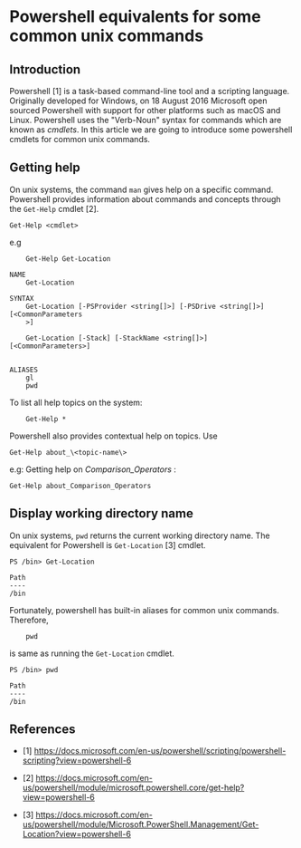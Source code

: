 # Powershell equivalents for some common unix commands

## Introduction

Powershell [1] is a task-based command-line tool and a scripting language. Originally developed for Windows, on 18 August 2016 Microsoft open sourced Powershell with support for other platforms such as macOS and Linux. Powershell uses the "Verb-Noun" syntax for commands which are known as _cmdlets_. In this article we are going to introduce some powershell cmdlets for common unix commands.

## Getting help
On unix systems, the command `man` gives help on a specific command. Powershell provides information about commands and concepts through the `Get-Help` cmdlet [2].

```shell
Get-Help <cmdlet>
```

e.g 
```shell
    Get-Help Get-Location

NAME
    Get-Location
    
SYNTAX
    Get-Location [-PSProvider <string[]>] [-PSDrive <string[]>]  [<CommonParameters
    >]
    
    Get-Location [-Stack] [-StackName <string[]>]  [<CommonParameters>]
    

ALIASES
    gl
    pwd

``` 

To list all help topics on the system:

```shell
    Get-Help *
```

Powershell also provides contextual help on topics. Use

```
Get-Help about_\<topic-name\>
```
e.g: Getting help on _Comparison_Operators_ :

```
Get-Help about_Comparison_Operators
```


## Display working directory name

On unix systems, `pwd` returns the current working directory name. The equivalent for Powershell is `Get-Location` [3] cmdlet. 

```shell
PS /bin> Get-Location                                                               

Path
----
/bin

```
Fortunately, powershell has built-in aliases for common unix commands. Therefore,

```
    pwd
```
is same as running the `Get-Location` cmdlet.

```
PS /bin> pwd                                                                        

Path
----
/bin

```

## 


## References
- [1] https://docs.microsoft.com/en-us/powershell/scripting/powershell-scripting?view=powershell-6

- [2] https://docs.microsoft.com/en-us/powershell/module/microsoft.powershell.core/get-help?view=powershell-6

- [3] https://docs.microsoft.com/en-us/powershell/module/Microsoft.PowerShell.Management/Get-Location?view=powershell-6